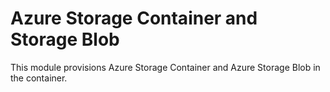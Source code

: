 # Azure Storage Container and Storage Blob

This module provisions Azure Storage Container and Azure Storage Blob in the container.
